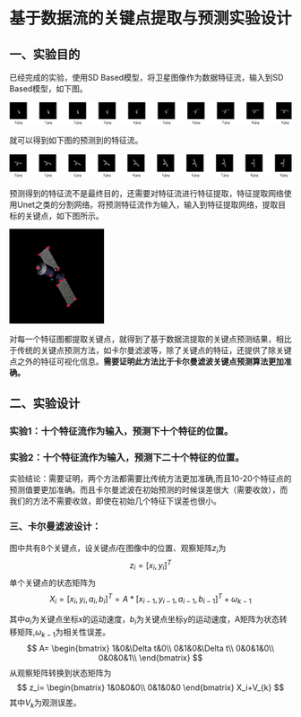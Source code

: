 # 基于数据流的关键点提取与预测实验设计

## 一、实验目的

已经完成的实验，使用SD Based模型，将卫星图像作为数据特征流，输入到SD Based模型，如下图。

![image-20230814164711332](%E5%9F%BA%E4%BA%8E%E6%95%B0%E6%8D%AE%E6%B5%81%E7%9A%84%E5%85%B3%E9%94%AE%E7%82%B9%E6%8F%90%E5%8F%96%E4%B8%8E%E9%A2%84%E6%B5%8B%E5%AE%9E%E9%AA%8C%E8%AE%BE%E8%AE%A1.assets/image-20230814164711332.png)

就可以得到如下图的预测到的特征流。

![image-20230814164846280](%E5%9F%BA%E4%BA%8E%E6%95%B0%E6%8D%AE%E6%B5%81%E7%9A%84%E5%85%B3%E9%94%AE%E7%82%B9%E6%8F%90%E5%8F%96%E4%B8%8E%E9%A2%84%E6%B5%8B%E5%AE%9E%E9%AA%8C%E8%AE%BE%E8%AE%A1.assets/image-20230814164846280.png)

预测得到的特征流不是最终目的，还需要对特征流进行特征提取，特征提取网络使用Unet之类的分割网络。将预测特征流作为输入，输入到特征提取网络，提取目标的关键点，如下图所示。

<img src="%E5%9F%BA%E4%BA%8E%E6%95%B0%E6%8D%AE%E6%B5%81%E7%9A%84%E5%85%B3%E9%94%AE%E7%82%B9%E6%8F%90%E5%8F%96%E4%B8%8E%E9%A2%84%E6%B5%8B%E5%AE%9E%E9%AA%8C%E8%AE%BE%E8%AE%A1.assets/1060.bmp" alt="1060" style="zoom:33%;" />

对每一个特征图都提取关键点，就得到了基于数据流提取的关键点预测结果，相比于传统的关键点预测方法，如卡尔曼滤波等，除了关键点的特征，还提供了除关键点之外的特征可视化信息。**需要证明此方法比于卡尔曼滤波关键点预测算法更加准确。**

## 二、实验设计

### 实验1：十个特征流作为输入，预测下十个特征的位置。

### 实验2：十个特征流作为输入，预测下二十个特征的位置。

实验结论：需要证明，两个方法都需要比传统方法更加准确,而且10-20个特征点的预测值要更加准确。而且卡尔曼滤波在初始预测的时候误差很大（需要收敛），而我们的方法不需要收敛，即使在初始几个特征下误差也很小。

### 三、卡尔曼滤波设计：

图中共有8个关键点，设关键点$i$在图像中的位置、观察矩阵$z_i$为
$$
z_i=[x_i, y_i]^T
$$
单个关键点的状态矩阵为
$$
X_i=[x_{i},y_{i},a_{i},b_{i}]^T=A*[x_{i-1},y_{i-1},a_{i-1},b_{i-1}]^T+\omega_{k-1}
$$


其中$a_i$为关键点坐标x的运动速度，$b_i$为关键点坐标y的运动速度，A矩阵为状态转移矩阵,$\omega_{k-1}$为相关性误差。
$$
A=
\begin{bmatrix}
1&0&\Delta t&0\\
0&1&0&\Delta t\\
0&0&1&0\\
0&0&0&1\\
\end{bmatrix}
$$
从观察矩阵转换到状态矩阵为
$$
z_i=
\begin{bmatrix}
1&0&0&0\\
0&1&0&0
\end{bmatrix}
X_i+V_{k}
$$
其中$V_k$为观测误差。
